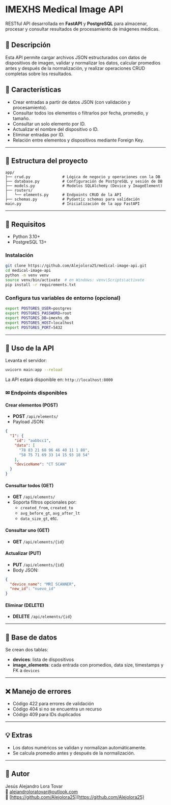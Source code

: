 # IMEXHS Medical Image API

RESTful API desarrollada en **FastAPI** y **PostgreSQL** para almacenar, procesar y consultar resultados de procesamiento de imágenes médicas.

## 📅 Descripción

Esta API permite cargar archivos JSON estructurados con datos de dispositivos de imagen, validar y normalizar los datos, calcular promedios antes y después de la normalización, y realizar operaciones CRUD completas sobre los resultados.

## 🚀 Características

- Crear entradas a partir de datos JSON (con validación y procesamiento).
- Consultar todos los elementos o filtrarlos por fecha, promedio, y tamaño.
- Consultar un solo elemento por ID.
- Actualizar el nombre del dispositivo o ID.
- Eliminar entradas por ID.
- Relación entre elementos y dispositivos mediante Foreign Key.

---

## 📁 Estructura del proyecto

```
app/
├── crud.py              # Lógica de negocio y operaciones con la DB
├── database.py          # Configuración de PostgreSQL y sesión de DB
├── models.py            # Modelos SQLAlchemy (Device y ImageElement)
├── routers/
│   └── elements.py      # Endpoints CRUD de la API
├── schemas.py           # Pydantic schemas para validación
main.py                  # Inicialización de la app FastAPI
```

---

## 📝 Requisitos

- Python 3.10+
- PostgreSQL 13+

### Instalación

```bash
git clone https://github.com/Alejolora25/medical-image-api.git
cd medical-image-api
python -m venv venv
source venv/bin/activate  # en Windows: venv\Scripts\activate
pip install -r requirements.txt
```

### Configura tus variables de entorno (opcional)

```bash
export POSTGRES_USER=postgres
export POSTGRES_PASSWORD=root
export POSTGRES_DB=imexhs_db
export POSTGRES_HOST=localhost
export POSTGRES_PORT=5432
```

---

## 🚩 Uso de la API

Levanta el servidor:

```bash
uvicorn main:app --reload
```

La API estará disponible en: `http://localhost:8000`

### ✉ Endpoints disponibles

#### Crear elementos (POST)

- **POST** `/api/elements/`
- Payload JSON:

```json
{
  "1": {
    "id": "aabbcc1",
    "data": [
      "78 83 21 68 96 46 40 11 1 88",
      "58 75 71 69 33 14 15 93 18 54"
    ],
    "deviceName": "CT SCAN"
  }
}
```

#### Consultar todos (GET)

- **GET** `/api/elements/`
- Soporta filtros opcionales por:
  - `created_from`, `created_to`
  - `avg_before_gt`, `avg_after_lt`
  - `data_size_gt`, etc.

#### Consultar uno (GET)

- **GET** `/api/elements/{id}`

#### Actualizar (PUT)

- **PUT** `/api/elements/{id}`
- Body JSON:

```json
{
  "device_name": "MRI SCANNER",
  "new_id": "nuevo_id"
}
```

#### Eliminar (DELETE)

- **DELETE** `/api/elements/{id}`

---

## 📂 Base de datos

Se crean dos tablas:

- **devices**: lista de dispositivos
- **image\_elements**: cada entrada con promedios, data size, timestamps y FK a `devices`

---

## ❌ Manejo de errores

- Código 422 para errores de validación
- Código 404 si no se encuentra un recurso
- Código 409 para IDs duplicados

---

## 💡 Extras

- Los datos numéricos se validan y normalizan automáticamente.
- Se calcula promedio antes y después de la normalización.

---

## 👤 Autor

Jesús Alejandro Lora Tovar\
📧 [alejandroloratovar@outlook.com](mailto\:alejandroloratovar@outlook.com)\
🔗 [https://github.com/Alejolora25](https://github.com/Alejolora25)

